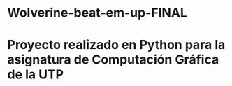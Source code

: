 # Wolverine-beat-em-up-FINAL
# Proyecto realizado en Python para la asignatura de Computación Gráfica de la UTP
